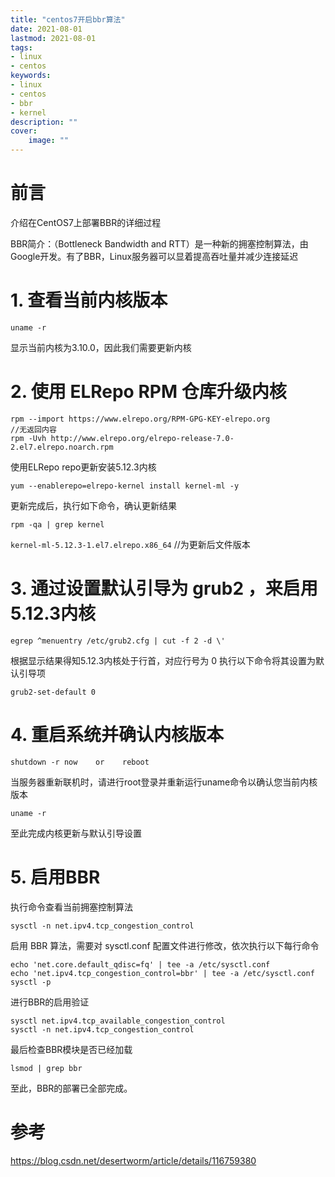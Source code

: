 ```yaml
---
title: "centos7开启bbr算法" 
date: 2021-08-01
lastmod: 2021-08-01
tags: 
- linux
- centos
keywords:
- linux
- centos
- bbr
- kernel
description: "" 
cover:
    image: "" 
---
```

# 前言

介绍在CentOS7上部署BBR的详细过程

BBR简介：（Bottleneck Bandwidth and RTT）是一种新的拥塞控制算法，由Google开发。有了BBR，Linux服务器可以显着提高吞吐量并减少连接延迟

# 1. 查看当前内核版本

```
uname -r
```

显示当前内核为3.10.0，因此我们需要更新内核

# 2. 使用 ELRepo RPM 仓库升级内核

```
rpm --import https://www.elrepo.org/RPM-GPG-KEY-elrepo.org                 //无返回内容
rpm -Uvh http://www.elrepo.org/elrepo-release-7.0-2.el7.elrepo.noarch.rpm
```

使用ELRepo repo更新安装5.12.3内核

`yum --enablerepo=elrepo-kernel install kernel-ml -y`

更新完成后，执行如下命令，确认更新结果

`rpm -qa | grep kernel`

`kernel-ml-5.12.3-1.el7.elrepo.x86_64`  //为更新后文件版本

# 3. 通过设置默认引导为 grub2 ，来启用5.12.3内核

`egrep ^menuentry /etc/grub2.cfg | cut -f 2 -d \'`

根据显示结果得知5.12.3内核处于行首，对应行号为 0 执行以下命令将其设置为默认引导项

`grub2-set-default 0`

# 4. 重启系统并确认内核版本

`shutdown -r now    or    reboot`

当服务器重新联机时，请进行root登录并重新运行uname命令以确认您当前内核版本

`uname -r`

至此完成内核更新与默认引导设置

# 5. 启用BBR

执行命令查看当前拥塞控制算法

`sysctl -n net.ipv4.tcp_congestion_control`

启用 BBR 算法，需要对 sysctl.conf 配置文件进行修改，依次执行以下每行命令

```
echo 'net.core.default_qdisc=fq' | tee -a /etc/sysctl.conf
echo 'net.ipv4.tcp_congestion_control=bbr' | tee -a /etc/sysctl.conf
sysctl -p
```

进行BBR的启用验证

```
sysctl net.ipv4.tcp_available_congestion_control
sysctl -n net.ipv4.tcp_congestion_control
```

最后检查BBR模块是否已经加载

`lsmod | grep bbr`

至此，BBR的部署已全部完成。

# 参考

https://blog.csdn.net/desertworm/article/details/116759380


